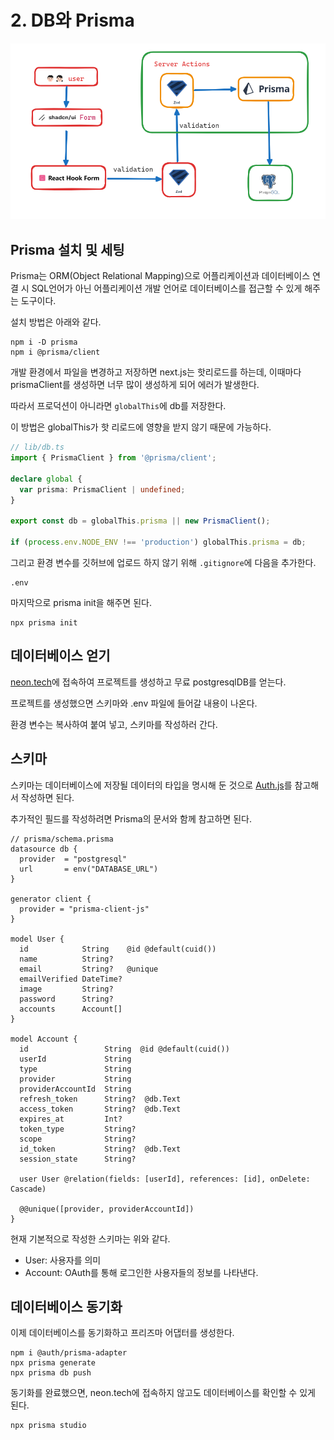 # 2. DB와 Prisma

![](/docs/img/2.db.png)

## Prisma 설치 및 세팅

Prisma는 ORM(Object Relational Mapping)으로 어플리케이션과 데이터베이스 연결 시 SQL언어가 아닌 어플리케이션 개발 언어로 데이터베이스를 접근할 수 있게 해주는 도구이다.

설치 방법은 아래와 같다.

```shell
npm i -D prisma
npm i @prisma/client
```

개발 환경에서 파일을 변경하고 저장하면 next.js는 핫리로드를 하는데, 이때마다 prismaClient를 생성하면 너무 많이 생성하게 되어 에러가 발생한다.

따라서 프로덕션이 아니라면 `globalThis`에 db를 저장한다.

이 방법은 globalThis가 핫 리로드에 영향을 받지 않기 때문에 가능하다.

```ts
// lib/db.ts
import { PrismaClient } from '@prisma/client';

declare global {
  var prisma: PrismaClient | undefined;
}

export const db = globalThis.prisma || new PrismaClient();

if (process.env.NODE_ENV !== 'production') globalThis.prisma = db;
```

그리고 환경 변수를 깃허브에 업로드 하지 않기 위해 `.gitignore`에 다음을 추가한다.

```
.env
```

마지막으로 prisma init을 해주면 된다.

```shell
npx prisma init
```

## 데이터베이스 얻기

[neon.tech](neon.tech)에 접속하여 프로젝트를 생성하고 무료 postgresqlDB를 얻는다.

프로젝트를 생성했으면 스키마와 .env 파일에 들어갈 내용이 나온다.

환경 변수는 복사하여 붙여 넣고, 스키마를 작성하러 간다.

## 스키마

스키마는 데이터베이스에 저장될 데이터의 타입을 명시해 둔 것으로 [Auth.js](https://authjs.dev/reference/adapter/prisma)를 참고해서 작성하면 된다.

추가적인 필드를 작성하려면 Prisma의 문서와 함께 참고하면 된다.

```prisma
// prisma/schema.prisma
datasource db {
  provider  = "postgresql"
  url  	    = env("DATABASE_URL")
}

generator client {
  provider = "prisma-client-js"
}

model User {
  id            String    @id @default(cuid())
  name          String?
  email         String?   @unique
  emailVerified DateTime?
  image         String?
  password      String?
  accounts      Account[]
}

model Account {
  id                 String  @id @default(cuid())
  userId             String
  type               String
  provider           String
  providerAccountId  String
  refresh_token      String?  @db.Text
  access_token       String?  @db.Text
  expires_at         Int?
  token_type         String?
  scope              String?
  id_token           String?  @db.Text
  session_state      String?

  user User @relation(fields: [userId], references: [id], onDelete: Cascade)

  @@unique([provider, providerAccountId])
}
```

현재 기본적으로 작성한 스키마는 위와 같다.

- User: 사용자를 의미
- Account: OAuth를 통해 로그인한 사용자들의 정보를 나타낸다.

## 데이터베이스 동기화

이제 데이터베이스를 동기화하고 프리즈마 어댑터를 생성한다.

```shell
npm i @auth/prisma-adapter
npx prisma generate
npx prisma db push
```

동기화를 완료했으면, neon.tech에 접속하지 않고도 데이터베이스를 확인할 수 있게 된다.

```shell
npx prisma studio
```
